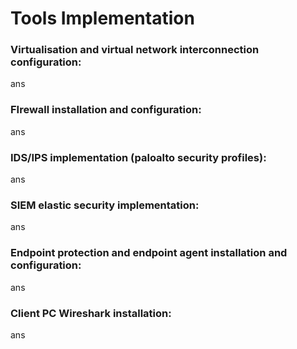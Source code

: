 # Tools Implementation

### Virtualisation and virtual network interconnection configuration:

ans



### FIrewall installation and configuration:

ans



### IDS/IPS implementation (paloalto security profiles):

ans



### SIEM elastic security implementation:

ans



### Endpoint protection and endpoint agent installation and configuration:

ans



### Client PC Wireshark installation:

ans




